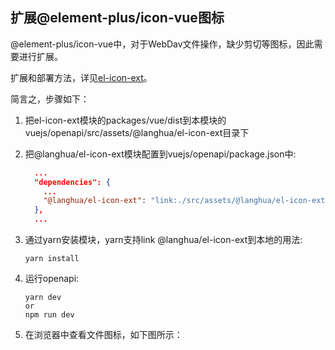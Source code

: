 ## 扩展@element-plus/icon-vue图标
@element-plus/icon-vue中，对于WebDav文件操作，缺少剪切等图标，因此需要进行扩展。

扩展和部署方法，详见[el-icon-ext](https://github.com/langhua/el-icon-ext)。

简言之，步骤如下：
1. 把el-icon-ext模块的packages/vue/dist到本模块的vuejs/openapi/src/assets/@langhua/el-icon-ext目录下
2. 把@langhua/el-icon-ext模块配置到vuejs/openapi/package.json中:
    ```json
      ...
      "dependencies": {
        ...
        "@langhua/el-icon-ext": "link:./src/assets/@langhua/el-icon-ext"
      },
      ...
    ```
3. 通过yarn安装模块，yarn支持link @langhua/el-icon-ext到本地的用法:
   ```shell
   yarn install
   ```
4. 运行openapi:

   ```shell
   yarn dev
   or
   npm run dev
   ```
5. 在浏览器中查看文件图标，如下图所示：
